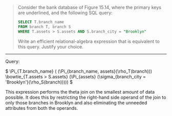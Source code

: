 > Consider the bank database of Figure 15.14, where the primary keys are underlined, and the 
> following SQL query: 
> 
> ```sql 
> SELECT T.branch_name
> FROM branch T, branch S
> WHERE T.assets > S.assets AND S.branch_city = "Brooklyn"
> ```
> Write an efficient relational-algebra expression that is equivalent to this query. 
> Justify your choice. 

--------------------------------
Query: 

$  \Pi_{T.branch\_name} ( (\Pi_{branch\_name, assets}(\rho_T(branch))) \bowtie_{T.assets > S.assets}  (\Pi_{assets} (\sigma_{branch\_city = 'Brooklyn'}(\rho_S(branch))))) $

This expression performs the theta join on the smallest amount of data possible. It does 
this by restricting the right-hand side operand of the join to only those branches in Brooklyn
and also eliminating the unneeded attributes from both the operands. 